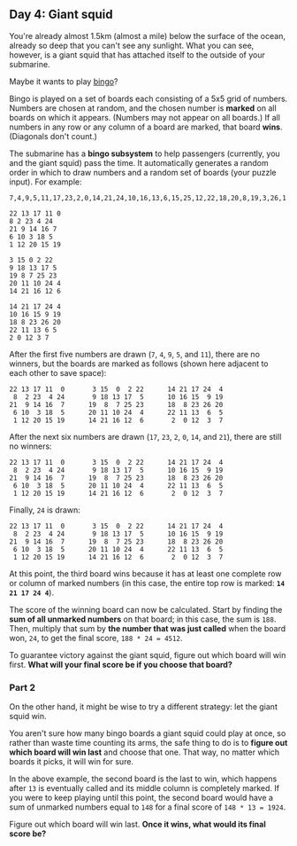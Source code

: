 ## Day 4: Giant squid

You're already almost 1.5km (almost a mile) below the surface of the ocean, already so deep that you can't see any sunlight. What you can see, however, is a giant squid that has attached itself to the outside of your submarine.

Maybe it wants to play [bingo](<https://en.wikipedia.org/wiki/Bingo_(American_version)>)?

Bingo is played on a set of boards each consisting of a 5x5 grid of numbers. Numbers are chosen at random, and the chosen number is **marked** on all boards on which it appears. (Numbers may not appear on all boards.) If all numbers in any row or any column of a board are marked, that board **wins**. (Diagonals don't count.)

The submarine has a **bingo subsystem** to help passengers (currently, you and the giant squid) pass the time. It automatically generates a random order in which to draw numbers and a random set of boards (your puzzle input). For example:

```
7,4,9,5,11,17,23,2,0,14,21,24,10,16,13,6,15,25,12,22,18,20,8,19,3,26,1

22 13 17 11 0
8 2 23 4 24
21 9 14 16 7
6 10 3 18 5
1 12 20 15 19

3 15 0 2 22
9 18 13 17 5
19 8 7 25 23
20 11 10 24 4
14 21 16 12 6

14 21 17 24 4
10 16 15 9 19
18 8 23 26 20
22 11 13 6 5
2 0 12 3 7
```

After the first five numbers are drawn (`7`, `4`, `9`, `5`, and `11`), there are no winners, but the boards are marked as follows (shown here adjacent to each other to save space):

```
22 13 17 11  0       3 15  0  2 22      14 21 17 24  4
 8  2 23  4 24       9 18 13 17  5      10 16 15  9 19
21  9 14 16  7      19  8  7 25 23      18  8 23 26 20
 6 10  3 18  5      20 11 10 24  4      22 11 13  6  5
 1 12 20 15 19      14 21 16 12  6       2  0 12  3  7
```

After the next six numbers are drawn (`17`, `23`, `2`, `0`, `14`, and `21`), there are still no winners:

```
22 13 17 11  0       3 15  0  2 22      14 21 17 24  4
 8  2 23  4 24       9 18 13 17  5      10 16 15  9 19
21  9 14 16  7      19  8  7 25 23      18  8 23 26 20
 6 10  3 18  5      20 11 10 24  4      22 11 13  6  5
 1 12 20 15 19      14 21 16 12  6       2  0 12  3  7
```

Finally, `24` is drawn:

```
22 13 17 11  0       3 15  0  2 22      14 21 17 24  4
 8  2 23  4 24       9 18 13 17  5      10 16 15  9 19
21  9 14 16  7      19  8  7 25 23      18  8 23 26 20
 6 10  3 18  5      20 11 10 24  4      22 11 13  6  5
 1 12 20 15 19      14 21 16 12  6       2  0 12  3  7
```

At this point, the third board wins because it has at least one complete row or column of marked numbers (in this case, the entire top row is marked: **`14 21 17 24 4`**).

The score of the winning board can now be calculated. Start by finding the **sum of all unmarked numbers** on that board; in this case, the sum is `188`. Then, multiply that sum by **the number that was just called** when the board won, `24`, to get the final score, `188 * 24 = 4512`.

To guarantee victory against the giant squid, figure out which board will win first. **What will your final score be if you choose that board?**

### Part 2

On the other hand, it might be wise to try a different strategy: let the giant squid win.

You aren't sure how many bingo boards a giant squid could play at once, so rather than waste time counting its arms, the safe thing to do is to **figure out which board will win last** and choose that one. That way, no matter which boards it picks, it will win for sure.

In the above example, the second board is the last to win, which happens after `13` is eventually called and its middle column is completely marked. If you were to keep playing until this point, the second board would have a sum of unmarked numbers equal to `148` for a final score of `148 * 13 = 1924`.

Figure out which board will win last. **Once it wins, what would its final score be?**
